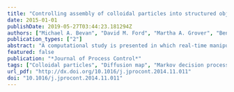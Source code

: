 ```yaml
---
title: "Controlling assembly of colloidal particles into structured objects: Basic strategy and a case study"
date: 2015-01-01
publishDate: 2019-05-27T03:44:23.181294Z
authors: ["Michael A. Bevan", "David M. Ford", "Martha A. Grover", "Benjamin Shapiro", "Dimitrios Maroudas", "Yuguang Yang", "Raghuram Thyagarajan", "Xun Tang", "Ray M. Sehgal"]
publication_types: ["2"]
abstract: "A computational study is presented in which real-time manipulation of the interaction potential between particles in a colloidal system is used to control their assembly into a close-packed crystalline object. The basic model used throughout the study is a high-fidelity representation of a real experimental system in which 32 colloidal silica particles are suspended in aqueous solution with polymer hydrogel providing a temperature-tunable attractive force between the particles. Diffusion mapping is used to determine a set of coarse variables that provide an appropriate low-dimensional representation of this system at four discrete values of the attraction strength. In this case the diffusion mapping process identified two dimensions; one correlates well with the radius of gyration of the entire set of particles and the other correlates well with the average distance between distinct clusters of particles. Two different stochastic models are then built in the two-dimensional (2D) space of these variables, using data from a large number of short Brownian dynamics simulations of the full 32-particle system. The first 2D model is based on a Smoluchowski framework and is used to characterize the overall equilibrium and diffusive properties of the system. The second 2D model is based on a transition rate matrix and is used for process control. A control policy based on an infinite-horizon Markov decision process is developed using the four different attraction strengths as the input variables. The resulting policy is non-trivial; rather than simply selecting the strongest level of attraction, some mix of weak and strong attractions generally provides the optimal approach to the target close-packed state. This study, while focused on the particular mechanism of tunable depletion attraction, suggests a general strategy that could be adapted to different mechanisms of actuating colloidal assembly."
featured: false
publication: "*Journal of Process Control*"
tags: ["Colloidal particles", "Diffusion map", "Markov decision processes", "Self-assembly", "Smoluchowski equation"]
url_pdf: "http://dx.doi.org/10.1016/j.jprocont.2014.11.011"
doi: "10.1016/j.jprocont.2014.11.011"
---
```


